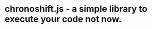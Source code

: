 chronoshift.js - a simple library to execute your code not now.
===============================================================
